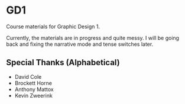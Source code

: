 GD1
===

Course materials for Graphic Design 1.

Currently, the materials are in progress and quite messy. I will be going back and fixing the narrative mode and tense switches later.


## Special Thanks (Alphabetical)
- David Cole
- Brockett Horne
- Anthony Mattox
- Kevin Zweerink